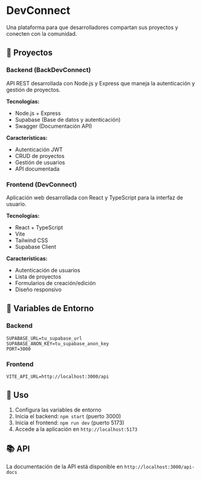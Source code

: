 # DevConnect

Una plataforma para que desarrolladores compartan sus proyectos y conecten con la comunidad.

## 🚀 Proyectos

### Backend (BackDevConnect)
API REST desarrollada con Node.js y Express que maneja la autenticación y gestión de proyectos.

**Tecnologías:**
- Node.js + Express
- Supabase (Base de datos y autenticación)
- Swagger (Documentación API)

**Características:**
- Autenticación JWT
- CRUD de proyectos
- Gestión de usuarios
- API documentada

### Frontend (DevConnect)
Aplicación web desarrollada con React y TypeScript para la interfaz de usuario.

**Tecnologías:**
- React + TypeScript
- Vite
- Tailwind CSS
- Supabase Client

**Características:**
- Autenticación de usuarios
- Lista de proyectos
- Formularios de creación/edición
- Diseño responsivo

## 📝 Variables de Entorno

### Backend
```env
SUPABASE_URL=tu_supabase_url
SUPABASE_ANON_KEY=tu_supabase_anon_key
PORT=3000
```

### Frontend
```env
VITE_API_URL=http://localhost:3000/api
```

## 🚀 Uso

1. Configura las variables de entorno
2. Inicia el backend: `npm start` (puerto 3000)
3. Inicia el frontend: `npm run dev` (puerto 5173)
4. Accede a la aplicación en `http://localhost:5173`

## 📚 API

La documentación de la API está disponible en `http://localhost:3000/api-docs`